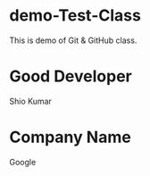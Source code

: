 # demo-Test-Class
This is demo of Git & GitHub class.

# Good  Developer
 Shio Kumar

 # Company Name 
   Google